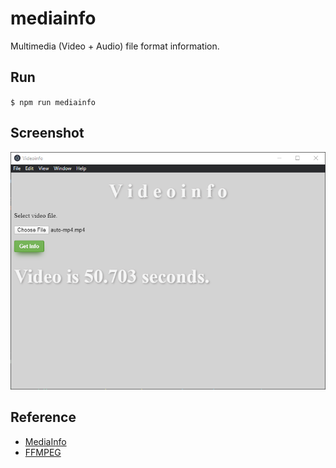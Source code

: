 
# mediainfo
Multimedia (Video + Audio) file format information.

## Run

`$ npm run mediainfo`

## Screenshot

![home](images/mainWindow.png)

## Reference

- [MediaInfo](https://mediaarea.net/en/MediaInfo)
- [FFMPEG](https://www.ffmpeg.org/)
